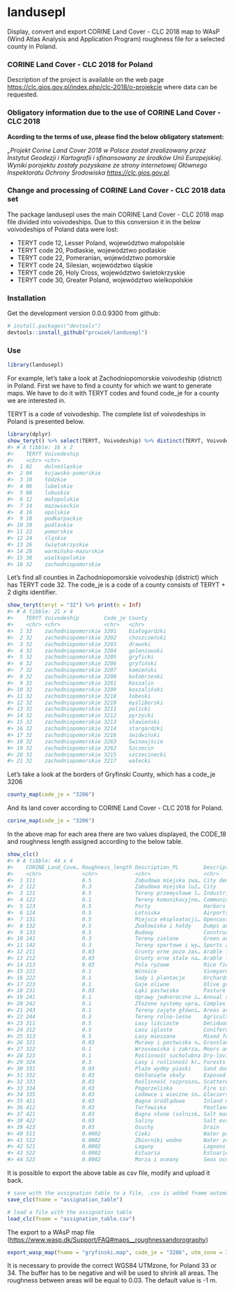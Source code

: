 
# landusepl

<!-- README.md is generated from README.Rmd. Please edit that file -->

Display, convert and export CORINE Land Cover - CLC 2018 map to WAsP
(Wind Atlas Analysis and Application Program) roughness file for a
selected county in Poland.

### CORINE Land Cover - CLC 2018 for Poland

Description of the project is available on the web page
<https://clc.gios.gov.pl/index.php/clc-2018/o-projekcie> where data can
be requested.

### Obligatory information due to the use of CORINE Land Cover - CLC 2018

**Acording to the terms of use, please find the below obligatory
statement:**

*„Projekt Corine Land Cover 2018 w Polsce został zrealizowany przez
Instytut Geodezji i Kartografii i sfinansowany ze środków Unii
Europejskiej. Wyniki porojektu zostały pozyskane ze strony internetowej
Głównego Inspektoratu Ochrony Środowiska <https://clc.gios.gov.pl>.*

### Change and processing of CORINE Land Cover - CLC 2018 data set

The package landusepl uses the main CORINE Land Cover - CLC 2018 map
file divided into voivodeships. Due to this conversion it in the below
voivodeships of Poland data were lost:

-   TERYT code 12, Lesser Poland, województwo małopolskie
-   TERYT code 20, Podlaskie, województwo podlaskie
-   TERYT code 22, Pomeranian, województwo pomorskie
-   TERYT code 24, Silesian, województwo śląskie
-   TERYT code 26, Holy Cross, województwo świetokrzyskie
-   TERYT code 30, Greater Poland, województwo wielkopolskie

### Installation

Get the development version 0.0.0.9300 from github:

``` r
# install.packages("devtools")
devtools::install_github("prcwiek/landusepl")
```

### Use

``` r
library(landusepl)
```

For example, let’s take a look at Zachodniopomorskie voivodeship
(district) in Poland. First we have to find a county for which we want
to generate maps. We have to do it with TERYT codes and found code\_je
for a county we are interested in.

TERYT is a code of voivodeship. The complete list of voivodeships in
Poland is presented below.

``` r
library(dplyr)
show_teryt() %>% select(TERYT, Voivodeship) %>% distinct(TERYT, Voivodeship) %>% arrange(Voivodeship)
#> # A tibble: 16 x 2
#>    TERYT Voivodeship        
#>    <chr> <chr>              
#>  1 02    dolnośląskie       
#>  2 04    kujawsko-pomorskie 
#>  3 10    łódzkie            
#>  4 06    lubelskie          
#>  5 08    lubuskie           
#>  6 12    małopolskie        
#>  7 14    mazowieckie        
#>  8 16    opolskie           
#>  9 18    podkarpackie       
#> 10 20    podlaskie          
#> 11 22    pomorskie          
#> 12 24    śląskie            
#> 13 26    świętokrzyskie     
#> 14 28    warmińsko-mazurskie
#> 15 30    wielkopolskie      
#> 16 32    zachodniopomorskie
```

Let’s find all counties in Zachodniopomorskie voivodeship (district)
which has TERYT code 32. The code\_je is a code of a county consists of
TERYT + 2 digits identifier.

``` r
show_teryt(teryt = "32") %>% print(n = Inf)
#> # A tibble: 21 x 4
#>    TERYT Voivodeship        Code_je County      
#>    <chr> <chr>              <chr>   <chr>       
#>  1 32    zachodniopomorskie 3201    białogardzki
#>  2 32    zachodniopomorskie 3202    choszczeński
#>  3 32    zachodniopomorskie 3203    drawski     
#>  4 32    zachodniopomorskie 3204    goleniowski 
#>  5 32    zachodniopomorskie 3205    gryficki    
#>  6 32    zachodniopomorskie 3206    gryfiński   
#>  7 32    zachodniopomorskie 3207    kamieński   
#>  8 32    zachodniopomorskie 3208    kołobrzeski 
#>  9 32    zachodniopomorskie 3261    Koszalin    
#> 10 32    zachodniopomorskie 3209    koszaliński 
#> 11 32    zachodniopomorskie 3218    łobeski     
#> 12 32    zachodniopomorskie 3210    myśliborski 
#> 13 32    zachodniopomorskie 3211    policki     
#> 14 32    zachodniopomorskie 3212    pyrzycki    
#> 15 32    zachodniopomorskie 3213    sławieński  
#> 16 32    zachodniopomorskie 3214    stargardzki 
#> 17 32    zachodniopomorskie 3216    świdwiński  
#> 18 32    zachodniopomorskie 3263    Świnoujście 
#> 19 32    zachodniopomorskie 3262    Szczecin    
#> 20 32    zachodniopomorskie 3215    szczecinecki
#> 21 32    zachodniopomorskie 3217    wałecki
```

Let’s take a look at the borders of Gryfinski County, which has a
code\_je 3206

``` r
county_map(code_je = "3206")
```

And its land cover according to CORINE Land Cover - CLC 2018 for Poland.

``` r
corine_map(code_je = "3206")
```

In the above map for each area there are two values displayed, the
CODE\_18 and roughness length assigned according to the below table.

``` r
show_clc()
#> # A tibble: 44 x 4
#>    CORINE_Land_Cove… Roughness_length Description_PL        Description_EN      
#>    <chr>             <chr>            <chr>                 <chr>               
#>  1 111               0.5              Zabudowa miejska zwa… City dense buildings
#>  2 112               0.3              Zabudowa miejska luź… City                
#>  3 121               0.5              Tereny przemysłowe l… Industrial or comme…
#>  4 122               0.1              Tereny komunikacyjne… Communication areas…
#>  5 123               0.5              Porty                 Harbors             
#>  6 124               0.5              Lotniska              Airports            
#>  7 131               0.5              Miejsca eksploatacji… Opencast mining sit…
#>  8 132               0.5              Zwałowiska i hałdy    Dumps and heaps     
#>  9 133               0.5              Budowy                Construction sites  
#> 10 141               0.3              Tereny zielone        Green areas         
#> 11 142               0.3              Tereny sportowe i wy… Sports and recreati…
#> 12 211               0.03             Grunty orne poza zas… Arable land beyond …
#> 13 212               0.03             Grunty orne stale na… Arable land constan…
#> 14 213               0.03             Pola ryżowe           Rice fields         
#> 15 221               0.1              Winnice               Vineyards           
#> 16 222               0.1              Sady i plantacje      Orchards and planta…
#> 17 223               0.1              Gaje oliwne           Olive groves        
#> 18 231               0.03             Łąki pastwiska        Pasture meadow      
#> 19 241               0.1              Uprawy jednoroczne i… Annual and permanen…
#> 20 242               0.1              Złożone systemy upra… Complex systems of …
#> 21 243               0.1              Tereny zajęte główni… Areas are mainly oc…
#> 22 244               0.3              Tereny rolno-leśne    Agricultural and fo…
#> 23 311               0.5              Lasy liściaste        Deciduous forests   
#> 24 312               0.5              Lasu iglaste          Coniferous forest   
#> 25 313               0.5              Lasy mieszane         Mixed forests       
#> 26 321               0.03             Murawy i pastwiska n… Grasslands and natu…
#> 27 322               0.1              Wrzosowiska i zakrza… Moors and bushes    
#> 28 323               0.1              Roślinność sucholubna Dry-loving vegetati…
#> 29 324               0.3              Lasy i roślinność kr… Forests and shrub v…
#> 30 331               0.03             Plaże wydmy piaski    Sand dune beaches   
#> 31 332               0.03             Odsłonięte skały      Exposed rocks       
#> 32 333               0.03             Roślinność rozproszo… Scattered vegetation
#> 33 334               0.03             Pogorzeliska          Fire sites          
#> 34 335               0.03             Lodowce i wieczne śn… Glaciers and eterna…
#> 35 411               0.03             Bagna śródlądowe      Inland marshes      
#> 36 412               0.03             Torfowiska            Peatlands           
#> 37 421               0.03             Bagna słone (solnisk… Salt marshes (salt …
#> 38 422               0.03             Saliny                Salt evaporation po…
#> 39 423               0.03             Osuchy                Drain               
#> 40 511               0.0002           Cieki                 Water paths         
#> 41 512               0.0002           Zbiorniki wodne       Water zones         
#> 42 521               0.0002           Laguny                Lagoons             
#> 43 522               0.0002           Estuaria              Estuaries           
#> 44 523               0.0002           Morza i oceany        Seas oceans
```

It is possible to export the above table as csv file, modify and upload
it back.

``` r
# save with the assignation table to a file, .csv is added fname automatically
save_clc(fname = "assignation_table")

# load a file with the assignation table
load_clc(fname = "assignation_table.csv")
```

The export to a WAsP map file
(<https://www.wasp.dk/Support/FAQ#maps__roughnessandorography>)

``` r
export_wasp_map(fname = "gryfinski.map", code_je = "3206", utm_zone = 33, buffer = -1)
```

It is necessary to provide the correct WGS84 UTMzone, for Poland 33 or
34. The buffer has to be negative and will be used to shrink all areas.
The roughness between areas will be equal to 0.03. The default value is
-1 m.
